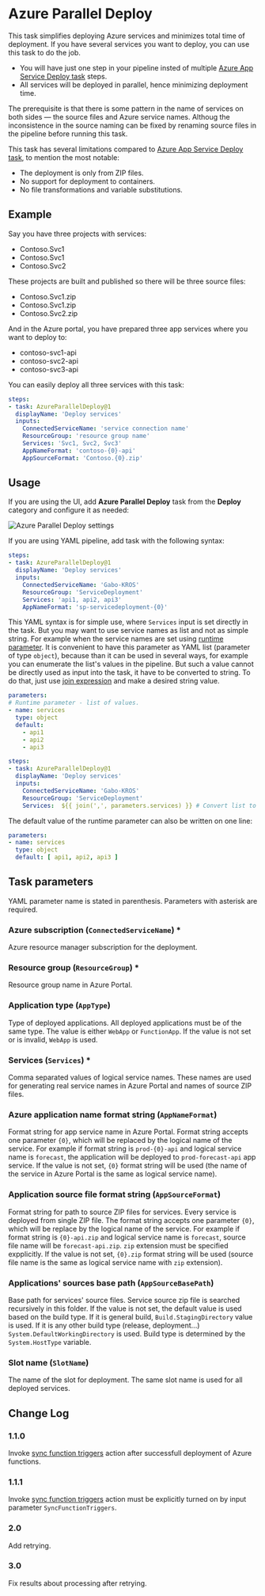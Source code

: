 # Azure Parallel Deploy

This task simplifies deploying Azure services and minimizes total time of deployment. If you have several services you want to deploy, you can use this task to do the job.

- You will have just one step in your pipeline insted of multiple [Azure App Service Deploy task][AppServiceDeployTask] steps.
- All services will be deployed in parallel, hence minimizing deployment time.

The prerequisite is that there is some pattern in the name of services on both sides — the source files and Azure service names. Althoug the inconsistence in the source naming can be fixed by renaming source files in the pipeline before running this task.

This task has several limitations compared to [Azure App Service Deploy task][AppServiceDeployTask], to mention the most notable:

- The deployment is only from ZIP files.
- No support for deployment to containers.
- No file transformations and variable substitutions.

## Example

Say you have three projects with services:

- Contoso.Svc1
- Contoso.Svc1
- Contoso.Svc2

These projects are built and published so there will be three source files:

- Contoso.Svc1.zip
- Contoso.Svc1.zip
- Contoso.Svc2.zip

And in the Azure portal, you have prepared three app services where you want to deploy to:

- contoso-svc1-api
- contoso-svc2-api
- contoso-svc3-api

You can easily deploy all three services with this task:

``` yml
steps:
- task: AzureParallelDeploy@1
  displayName: 'Deploy services'
  inputs:
    ConnectedServiceName: 'service connection name'
    ResourceGroup: 'resource group name'
    Services: 'Svc1, Svc2, Svc3'
    AppNameFormat: 'contoso-{0}-api'
    AppSourceFormat: 'Contoso.{0}.zip'
```

## Usage

If you are using the UI, add **Azure Parallel Deploy** task from the **Deploy** category and configure it as needed:

![Azure Parallel Deploy settings][ImgSettings]

If you are using YAML pipeline, add task with the following syntax:

``` yml
steps:
- task: AzureParallelDeploy@1
  displayName: 'Deploy services'
  inputs:
    ConnectedServiceName: 'Gabo-KROS'
    ResourceGroup: 'ServiceDeployment'
    Services: 'api1, api2, api3'
    AppNameFormat: 'sp-servicedeployment-{0}'
```

This YAML syntax is for simple use, where `Services` input is set directly in the task. But you may want to use service names as list and not as simple string. For example when the service names are set using [runtime parameter][PipelineParameters]. It is convenient to have this parameter as YAML list (parameter of type `object`), because than it can be used in several ways, for example you can enumerate the list's values in the pipeline. But such a value cannot be directly used as input into the task, it have to be converted to string. To do that, just use [join expression][PipelineJoin] and make a desired string value.

``` yml
parameters:
# Runtime parameter - list of values.
- name: services
  type: object
  default:
    - api1
    - api2
    - api3

steps:
- task: AzureParallelDeploy@1
  displayName: 'Deploy services'
  inputs:
    ConnectedServiceName: 'Gabo-KROS'
    ResourceGroup: 'ServiceDeployment'
    Services:  ${{ join(',', parameters.services) }} # Convert list to string with comma delimited values.
```

The default value of the runtime parameter can also be written on one line:

``` yml
parameters:
- name: services
  type: object
  default: [ api1, api2, api3 ]
```

## Task parameters

YAML parameter name is stated in parenthesis. Parameters with asterisk are required.

### Azure subscription (`ConnectedServiceName`) \*

Azure resource manager subscription for the deployment.

### Resource group (`ResourceGroup`) \*

Resource group name in Azure Portal.

### Application type (`AppType`)

Type of deployed applications. All deployed applications must be of the same type. The value is either `WebApp` or `FunctionApp`. If the value is not set or is invalid, `WebApp` is used.

### Services (`Services`) \*

Comma separated values of logical service names. These names are used for generating real service names in Azure Portal and names of source ZIP files.

### Azure application name format string (`AppNameFormat`)

Format string for app service name in Azure Portal. Format string accepts one parameter `{0}`, which will be replaced by the logical name of the service. For example if format string is `prod-{0}-api` and logical service name is `forecast`, the application will be deployed to `prod-forecast-api` app service. If the value is not set, `{0}` format string will be used (the name of the service in Azure Portal is the same as logical service name).

### Application source file format string (`AppSourceFormat`)

Format string for path to source ZIP files for services. Every service is deployed from single ZIP file. The format string accepts one parameter `{0}`, which will be replace by the logical name of the service. For example if format string is `{0}-api.zip` and logical service name is `forecast`, source file name will be `forecast-api.zip`. `zip` extension must be specified expplicitly. If the value is not set, `{0}.zip` format string will be used (source file name is the same as logical service name with `zip` extension).

### Applications' sources base path (`AppSourceBasePath`)

Base path for services' source files. Service source zip file is searched recursively in this folder. If the value is not set, the default value is used based on the build type. If it is general build, `Build.StagingDirectory` value is used. If it is any other build type (release, deployment...) `System.DefaultWorkingDirectory` is used. Build type is determined by the `System.HostType` variable.

### Slot name (`SlotName`)

The name of the slot for deployment. The same slot name is used for all deployed services.

## Change Log

### 1.1.0

Invoke [sync function triggers][SyncFunctionTriggers] action after successfull deployment of Azure functions.

### 1.1.1

Invoke [sync function triggers][SyncFunctionTriggers] action must be explicitly turned on by input parameter `SyncFunctionTriggers`.

### 2.0

Add retrying.

### 3.0

Fix results about processing after retrying.

[AppServiceDeployTask]: https://docs.microsoft.com/en-us/azure/devops/pipelines/tasks/deploy/azure-rm-web-app-deployment
[ImgSettings]: https://raw.githubusercontent.com/satano/azure-devops-extensions/master/AzureParallelDeploy/images/azure-parallel-deploy.png
[PipelineJoin]: https://docs.microsoft.com/en-us/azure/devops/pipelines/process/expressions?view=azure-devops#join
[PipelineParameters]: https://docs.microsoft.com/en-us/azure/devops/pipelines/process/runtime-parameters
[SyncFunctionTriggers]: https://docs.microsoft.com/en-us/rest/api/appservice/webapps/syncfunctiontriggers
